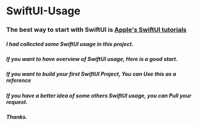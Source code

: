# SwiftUI-Usage
### The best way to start with SwiftUI is [Apple's SwiftUI tutorials](https://developer.apple.com/tutorials/swiftui/tutorials)

##### I had collected some SwiftUI usage in this project.
##### If you want to have overview of SwiftUI usage, Here is a good start.
##### If you want to build your first SwiftUI Project, You can Use this as a reference
##### If you have a better idea of some others SwiftUI usage, you can Pull your request.
##### Thanks.


